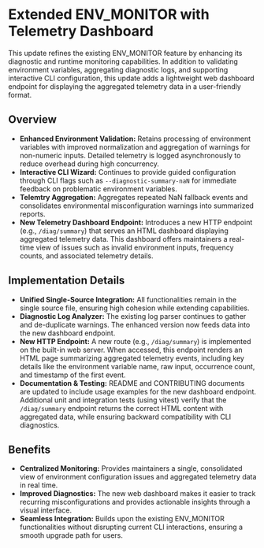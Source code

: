 # Extended ENV_MONITOR with Telemetry Dashboard

This update refines the existing ENV_MONITOR feature by enhancing its diagnostic and runtime monitoring capabilities. In addition to validating environment variables, aggregating diagnostic logs, and supporting interactive CLI configuration, this update adds a lightweight web dashboard endpoint for displaying the aggregated telemetry data in a user-friendly format.

## Overview

- **Enhanced Environment Validation:** Retains processing of environment variables with improved normalization and aggregation of warnings for non-numeric inputs. Detailed telemetry is logged asynchronously to reduce overhead during high concurrency.
- **Interactive CLI Wizard:** Continues to provide guided configuration through CLI flags such as `--diagnostic-summary-naN` for immediate feedback on problematic environment variables.
- **Telemtry Aggregation:** Aggregates repeated NaN fallback events and consolidates environmental misconfiguration warnings into summarized reports.
- **New Telemetry Dashboard Endpoint:** Introduces a new HTTP endpoint (e.g., `/diag/summary`) that serves an HTML dashboard displaying aggregated telemetry data. This dashboard offers maintainers a real-time view of issues such as invalid environment inputs, frequency counts, and associated telemetry details.

## Implementation Details

- **Unified Single-Source Integration:** All functionalities remain in the single source file, ensuring high cohesion while extending capabilities.
- **Diagnostic Log Analyzer:** The existing log parser continues to gather and de-duplicate warnings. The enhanced version now feeds data into the new dashboard endpoint.
- **New HTTP Endpoint:** A new route (e.g., `/diag/summary`) is implemented on the built-in web server. When accessed, this endpoint renders an HTML page summarizing aggregated telemetry events, including key details like the environment variable name, raw input, occurrence count, and timestamp of the first event.
- **Documentation & Testing:** README and CONTRIBUTING documents are updated to include usage examples for the new dashboard endpoint. Additional unit and integration tests (using vitest) verify that the `/diag/summary` endpoint returns the correct HTML content with aggregated data, while ensuring backward compatibility with CLI diagnostics.

## Benefits

- **Centralized Monitoring:** Provides maintainers a single, consolidated view of environment configuration issues and aggregated telemetry data in real time.
- **Improved Diagnostics:** The new web dashboard makes it easier to track recurring misconfigurations and provides actionable insights through a visual interface.
- **Seamless Integration:** Builds upon the existing ENV_MONITOR functionalities without disrupting current CLI interactions, ensuring a smooth upgrade path for users.

